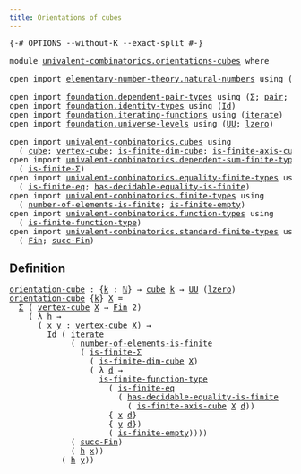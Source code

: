 ```yaml
---
title: Orientations of cubes
---
```


<pre class="Agda"><a id="47" class="Symbol">{-#</a> <a id="51" class="Keyword">OPTIONS</a> <a id="59" class="Pragma">--without-K</a> <a id="71" class="Pragma">--exact-split</a> <a id="85" class="Symbol">#-}</a>

<a id="90" class="Keyword">module</a> <a id="97" href="univalent-combinatorics.orientations-cubes.html" class="Module">univalent-combinatorics.orientations-cubes</a> <a id="140" class="Keyword">where</a>

<a id="147" class="Keyword">open</a> <a id="152" class="Keyword">import</a> <a id="159" href="elementary-number-theory.natural-numbers.html" class="Module">elementary-number-theory.natural-numbers</a> <a id="200" class="Keyword">using</a> <a id="206" class="Symbol">(</a><a id="207" href="elementary-number-theory.natural-numbers.html#1444" class="Datatype">ℕ</a><a id="208" class="Symbol">;</a> <a id="210" href="elementary-number-theory.natural-numbers.html#1465" class="InductiveConstructor">zero-ℕ</a><a id="216" class="Symbol">;</a> <a id="218" href="elementary-number-theory.natural-numbers.html#1478" class="InductiveConstructor">succ-ℕ</a><a id="224" class="Symbol">)</a>

<a id="227" class="Keyword">open</a> <a id="232" class="Keyword">import</a> <a id="239" href="foundation.dependent-pair-types.html" class="Module">foundation.dependent-pair-types</a> <a id="271" class="Keyword">using</a> <a id="277" class="Symbol">(</a><a id="278" href="foundation-core.dependent-pair-types.html#502" class="Record">Σ</a><a id="279" class="Symbol">;</a> <a id="281" href="foundation-core.dependent-pair-types.html#575" class="InductiveConstructor">pair</a><a id="285" class="Symbol">;</a> <a id="287" href="foundation-core.dependent-pair-types.html#592" class="Field">pr1</a><a id="290" class="Symbol">;</a> <a id="292" href="foundation-core.dependent-pair-types.html#604" class="Field">pr2</a><a id="295" class="Symbol">)</a>
<a id="297" class="Keyword">open</a> <a id="302" class="Keyword">import</a> <a id="309" href="foundation.identity-types.html" class="Module">foundation.identity-types</a> <a id="335" class="Keyword">using</a> <a id="341" class="Symbol">(</a><a id="342" href="foundation-core.identity-types.html#641" class="Datatype">Id</a><a id="344" class="Symbol">)</a>
<a id="346" class="Keyword">open</a> <a id="351" class="Keyword">import</a> <a id="358" href="foundation.iterating-functions.html" class="Module">foundation.iterating-functions</a> <a id="389" class="Keyword">using</a> <a id="395" class="Symbol">(</a><a id="396" href="foundation.iterating-functions.html#1703" class="Function">iterate</a><a id="403" class="Symbol">)</a>
<a id="405" class="Keyword">open</a> <a id="410" class="Keyword">import</a> <a id="417" href="foundation.universe-levels.html" class="Module">foundation.universe-levels</a> <a id="444" class="Keyword">using</a> <a id="450" class="Symbol">(</a><a id="451" href="foundation-core.universe-levels.html#222" class="Primitive">UU</a><a id="453" class="Symbol">;</a> <a id="455" href="Agda.Primitive.html#764" class="Primitive">lzero</a><a id="460" class="Symbol">)</a>

<a id="463" class="Keyword">open</a> <a id="468" class="Keyword">import</a> <a id="475" href="univalent-combinatorics.cubes.html" class="Module">univalent-combinatorics.cubes</a> <a id="505" class="Keyword">using</a>
  <a id="513" class="Symbol">(</a> <a id="515" href="univalent-combinatorics.cubes.html#715" class="Function">cube</a><a id="519" class="Symbol">;</a> <a id="521" href="univalent-combinatorics.cubes.html#2202" class="Function">vertex-cube</a><a id="532" class="Symbol">;</a> <a id="534" href="univalent-combinatorics.cubes.html#1270" class="Function">is-finite-dim-cube</a><a id="552" class="Symbol">;</a> <a id="554" href="univalent-combinatorics.cubes.html#1990" class="Function">is-finite-axis-cube</a><a id="573" class="Symbol">)</a>
<a id="575" class="Keyword">open</a> <a id="580" class="Keyword">import</a> <a id="587" href="univalent-combinatorics.dependent-sum-finite-types.html" class="Module">univalent-combinatorics.dependent-sum-finite-types</a> <a id="638" class="Keyword">using</a>
  <a id="646" class="Symbol">(</a> <a id="648" href="univalent-combinatorics.dependent-sum-finite-types.html#2494" class="Function">is-finite-Σ</a><a id="659" class="Symbol">)</a>
<a id="661" class="Keyword">open</a> <a id="666" class="Keyword">import</a> <a id="673" href="univalent-combinatorics.equality-finite-types.html" class="Module">univalent-combinatorics.equality-finite-types</a> <a id="719" class="Keyword">using</a>
  <a id="727" class="Symbol">(</a> <a id="729" href="univalent-combinatorics.equality-finite-types.html#3342" class="Function">is-finite-eq</a><a id="741" class="Symbol">;</a> <a id="743" href="univalent-combinatorics.equality-finite-types.html#1988" class="Function">has-decidable-equality-is-finite</a><a id="775" class="Symbol">)</a>
<a id="777" class="Keyword">open</a> <a id="782" class="Keyword">import</a> <a id="789" href="univalent-combinatorics.finite-types.html" class="Module">univalent-combinatorics.finite-types</a> <a id="826" class="Keyword">using</a>
  <a id="834" class="Symbol">(</a> <a id="836" href="univalent-combinatorics.finite-types.html#13313" class="Function">number-of-elements-is-finite</a><a id="864" class="Symbol">;</a> <a id="866" href="univalent-combinatorics.finite-types.html#7404" class="Function">is-finite-empty</a><a id="881" class="Symbol">)</a>
<a id="883" class="Keyword">open</a> <a id="888" class="Keyword">import</a> <a id="895" href="univalent-combinatorics.function-types.html" class="Module">univalent-combinatorics.function-types</a> <a id="934" class="Keyword">using</a>
  <a id="942" class="Symbol">(</a> <a id="944" href="univalent-combinatorics.function-types.html#1212" class="Function">is-finite-function-type</a><a id="967" class="Symbol">)</a>
<a id="969" class="Keyword">open</a> <a id="974" class="Keyword">import</a> <a id="981" href="univalent-combinatorics.standard-finite-types.html" class="Module">univalent-combinatorics.standard-finite-types</a> <a id="1027" class="Keyword">using</a>
  <a id="1035" class="Symbol">(</a> <a id="1037" href="univalent-combinatorics.standard-finite-types.html#2149" class="Function">Fin</a><a id="1040" class="Symbol">;</a> <a id="1042" href="univalent-combinatorics.standard-finite-types.html#7668" class="Function">succ-Fin</a><a id="1050" class="Symbol">)</a>
</pre>
## Definition

<pre class="Agda"><a id="orientation-cube"></a><a id="1080" href="univalent-combinatorics.orientations-cubes.html#1080" class="Function">orientation-cube</a> <a id="1097" class="Symbol">:</a> <a id="1099" class="Symbol">{</a><a id="1100" href="univalent-combinatorics.orientations-cubes.html#1100" class="Bound">k</a> <a id="1102" class="Symbol">:</a> <a id="1104" href="elementary-number-theory.natural-numbers.html#1444" class="Datatype">ℕ</a><a id="1105" class="Symbol">}</a> <a id="1107" class="Symbol">→</a> <a id="1109" href="univalent-combinatorics.cubes.html#715" class="Function">cube</a> <a id="1114" href="univalent-combinatorics.orientations-cubes.html#1100" class="Bound">k</a> <a id="1116" class="Symbol">→</a> <a id="1118" href="foundation-core.universe-levels.html#222" class="Primitive">UU</a> <a id="1121" class="Symbol">(</a><a id="1122" href="Agda.Primitive.html#764" class="Primitive">lzero</a><a id="1127" class="Symbol">)</a>
<a id="1129" href="univalent-combinatorics.orientations-cubes.html#1080" class="Function">orientation-cube</a> <a id="1146" class="Symbol">{</a><a id="1147" href="univalent-combinatorics.orientations-cubes.html#1147" class="Bound">k</a><a id="1148" class="Symbol">}</a> <a id="1150" href="univalent-combinatorics.orientations-cubes.html#1150" class="Bound">X</a> <a id="1152" class="Symbol">=</a>
  <a id="1156" href="foundation-core.dependent-pair-types.html#502" class="Record">Σ</a> <a id="1158" class="Symbol">(</a> <a id="1160" href="univalent-combinatorics.cubes.html#2202" class="Function">vertex-cube</a> <a id="1172" href="univalent-combinatorics.orientations-cubes.html#1150" class="Bound">X</a> <a id="1174" class="Symbol">→</a> <a id="1176" href="univalent-combinatorics.standard-finite-types.html#2149" class="Function">Fin</a> <a id="1180" class="Number">2</a><a id="1181" class="Symbol">)</a>
    <a id="1187" class="Symbol">(</a> <a id="1189" class="Symbol">λ</a> <a id="1191" href="univalent-combinatorics.orientations-cubes.html#1191" class="Bound">h</a> <a id="1193" class="Symbol">→</a>
      <a id="1201" class="Symbol">(</a> <a id="1203" href="univalent-combinatorics.orientations-cubes.html#1203" class="Bound">x</a> <a id="1205" href="univalent-combinatorics.orientations-cubes.html#1205" class="Bound">y</a> <a id="1207" class="Symbol">:</a> <a id="1209" href="univalent-combinatorics.cubes.html#2202" class="Function">vertex-cube</a> <a id="1221" href="univalent-combinatorics.orientations-cubes.html#1150" class="Bound">X</a><a id="1222" class="Symbol">)</a> <a id="1224" class="Symbol">→</a>
        <a id="1234" href="foundation-core.identity-types.html#641" class="Datatype">Id</a> <a id="1237" class="Symbol">(</a> <a id="1239" href="foundation.iterating-functions.html#1703" class="Function">iterate</a>
             <a id="1260" class="Symbol">(</a> <a id="1262" href="univalent-combinatorics.finite-types.html#13313" class="Function">number-of-elements-is-finite</a>
               <a id="1306" class="Symbol">(</a> <a id="1308" href="univalent-combinatorics.dependent-sum-finite-types.html#2494" class="Function">is-finite-Σ</a>
                 <a id="1337" class="Symbol">(</a> <a id="1339" href="univalent-combinatorics.cubes.html#1270" class="Function">is-finite-dim-cube</a> <a id="1358" href="univalent-combinatorics.orientations-cubes.html#1150" class="Bound">X</a><a id="1359" class="Symbol">)</a>
                 <a id="1378" class="Symbol">(</a> <a id="1380" class="Symbol">λ</a> <a id="1382" href="univalent-combinatorics.orientations-cubes.html#1382" class="Bound">d</a> <a id="1384" class="Symbol">→</a>
                   <a id="1405" href="univalent-combinatorics.function-types.html#1212" class="Function">is-finite-function-type</a>
                     <a id="1450" class="Symbol">(</a> <a id="1452" href="univalent-combinatorics.equality-finite-types.html#3342" class="Function">is-finite-eq</a>
                       <a id="1488" class="Symbol">(</a> <a id="1490" href="univalent-combinatorics.equality-finite-types.html#1988" class="Function">has-decidable-equality-is-finite</a>
                         <a id="1548" class="Symbol">(</a> <a id="1550" href="univalent-combinatorics.cubes.html#1990" class="Function">is-finite-axis-cube</a> <a id="1570" href="univalent-combinatorics.orientations-cubes.html#1150" class="Bound">X</a> <a id="1572" href="univalent-combinatorics.orientations-cubes.html#1382" class="Bound">d</a><a id="1573" class="Symbol">))</a>
                     <a id="1597" class="Symbol">{</a> <a id="1599" href="univalent-combinatorics.orientations-cubes.html#1203" class="Bound">x</a> <a id="1601" href="univalent-combinatorics.orientations-cubes.html#1382" class="Bound">d</a><a id="1602" class="Symbol">}</a>
                     <a id="1625" class="Symbol">{</a> <a id="1627" href="univalent-combinatorics.orientations-cubes.html#1205" class="Bound">y</a> <a id="1629" href="univalent-combinatorics.orientations-cubes.html#1382" class="Bound">d</a><a id="1630" class="Symbol">})</a>
                     <a id="1654" class="Symbol">(</a> <a id="1656" href="univalent-combinatorics.finite-types.html#7404" class="Function">is-finite-empty</a><a id="1671" class="Symbol">))))</a>
             <a id="1689" class="Symbol">(</a> <a id="1691" href="univalent-combinatorics.standard-finite-types.html#7668" class="Function">succ-Fin</a><a id="1699" class="Symbol">)</a>
             <a id="1714" class="Symbol">(</a> <a id="1716" href="univalent-combinatorics.orientations-cubes.html#1191" class="Bound">h</a> <a id="1718" href="univalent-combinatorics.orientations-cubes.html#1203" class="Bound">x</a><a id="1719" class="Symbol">))</a>
           <a id="1733" class="Symbol">(</a> <a id="1735" href="univalent-combinatorics.orientations-cubes.html#1191" class="Bound">h</a> <a id="1737" href="univalent-combinatorics.orientations-cubes.html#1205" class="Bound">y</a><a id="1738" class="Symbol">))</a>
</pre>